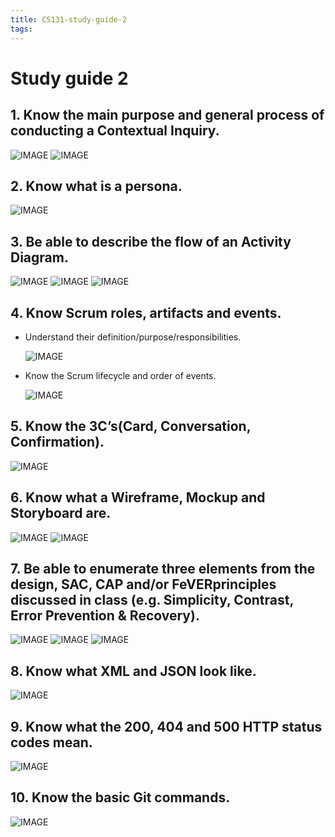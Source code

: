 ```yaml
---
title: CS131-study-guide-2
tags: 
---
```


# Study guide 2

## 1. Know the main purpose and general process of conducting a Contextual Inquiry.

![IMAGE](/notes/8659E24D301FD55C8878461846B62759.jpg)
![IMAGE](/notes/2912198056B864A82CE626C829587E70.jpg)

## 2. Know what is a persona.

![IMAGE](/notes/10AA67E5243692C69E13F665508B1B8C.jpg)

## 3. Be able to describe the flow of an Activity Diagram.

![IMAGE](/notes/D2A50F61E04EA3EF9B920D42BB953BE4.jpg)
![IMAGE](/notes/E8F89699271DA982475DF7F480B821C5.jpg)
![IMAGE](/notes/411DDCCC33BE4847452F2E4613E0653D.jpg)

## 4. Know Scrum roles, artifacts and events.

- Understand their definition/purpose/responsibilities.

  ![IMAGE](/notes/C53D52CD98788ECE85118DCC393F3CF7.jpg)

- Know the Scrum lifecycle and order of events.

  ![IMAGE](/notes/2774048E150B645D5D4DEBD46F74A7FF.jpg)

## 5. Know the 3C’s(Card, Conversation, Confirmation).

![IMAGE](/notes/87970011980758514001687F2E9B2FDB.jpg)

## 6. Know what a Wireframe, Mockup and Storyboard are.

![IMAGE](/notes/AABBFE601DF90D4A1A1CC29A64109C49.jpg)
![IMAGE](/notes/64E856C35DEF82D254019DF5AD200C3F.jpg)

## 7. Be able to enumerate three elements from the design, SAC, CAP and/or FeVERprinciples discussed in class (e.g. Simplicity, Contrast, Error Prevention & Recovery).

![IMAGE](/notes/B91E4F615860277C932C4C4D2A9AA94C.jpg)
![IMAGE](/notes/4E859C9CC26D14E95168DF190706A10B.jpg)
![IMAGE](/notes/552ACCCC8DB6080CFBA7B5129551CA49.jpg)

## 8. Know what XML and JSON look like.

![IMAGE](/notes/4F177F0236192C66DB5EE2D724857F22.jpg)

## 9. Know what the 200, 404 and 500 HTTP status codes mean.

![IMAGE](/notes/3DBB4E13B0AA94830B311F33458F9AF7.jpg)

## 10. Know the basic Git commands.

![IMAGE](/notes/E140946287CD55022FEF20756A06915C.jpg)
